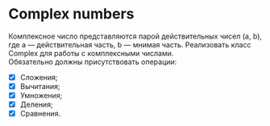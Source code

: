 # Complex numbers
Комплексное число представляются парой действительных чисел (a, b), где a — действительная часть, b — мнимая часть. 
Реализовать класс Complex для работы с комплексными числами.   
Обязательно должны присутствовать операции:  
  - [X] Сложения;  
  - [X] Вычитания;  
  - [X] Умножения;  
  - [X] Деления;  
  - [X] Cравнения.  
